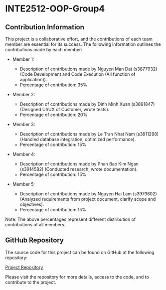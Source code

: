 # INTE2512-OOP-Group4

## Contribution Information

This project is a collaborative effort, and the contributions of each team member are essential for its success. The following information outlines the contributions made by each member:

- Member 1:
    - Description of contributions made by Nguyen Man Dat (s3877932) (Code Development and Code Execution (All function of application)).
    - Percentage of contribution: 35%

- Member 2:
    - Description of contributions made by Dinh Minh Xuan (s3891847) (Designed UI/UX of Customer, wrote tests).
    - Percentage of contribution: 20%

- Member 3:
    - Description of contributions made by Le Tran Nhat Nam (s3911298) (Handled database integration, optimized performance).
    - Percentage of contribution: 15%

- Member 4:
    - Description of contributions made by Phan Bao Kim Ngan (s3914582) (Conducted research, wrote documentation).
    - Percentage of contribution: 15%

- Member 5:
    - Description of contributions made by Nguyen Hai Lam (s3979802) (Analyzed requirements from project document, clarify scope and objectives).
    - Percentage of contribution: 15%

Note: The above percentages represent different distribution of contributions of all members.

## GitHub Repository

The source code for this project can be found on GitHub at the following repository:

[Project Repository](https://github.com/Mandat0911/OOP-2023.git)

Please visit the repository for more details, access to the code, and to contribute to the project.
